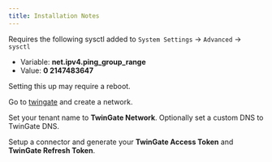 ```yaml
---
title: Installation Notes
---
```


Requires the following sysctl added to `System Settings` -> `Advanced` -> `sysctl`

- Variable: **net.ipv4.ping_group_range**
- Value: **0 2147483647**

Setting this up may require a reboot.

Go to [twingate](https://www.twingate.com/) and create a network.

Set your tenant name to **TwinGate Network**.
Optionally set a custom DNS to TwinGate DNS.

Setup a connector and generate your **TwinGate Access Token** and **TwinGate Refresh Token**.
